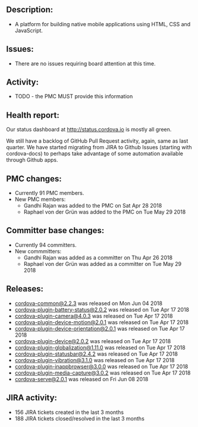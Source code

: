 ## Description: 
 - A platform for building native mobile applications using HTML, CSS and JavaScript.
   
## Issues: 
  - There are no issues requiring board attention at this time. 
  
## Activity: 
 - TODO - the PMC MUST provide this information 
   
## Health report: 
Our status dashboard at http://status.cordova.io is mostly all green.

We still have a backlog of GitHub Pull Request activity, again, same as last quarter. We have started migrating from JIRA to Github Issues (starting with cordova-docs) to perhaps take advantage of some automation available through Github apps.

## PMC changes: 
   
 - Currently 91 PMC members. 
 - New PMC members: 
    - Gandhi Rajan was added to the PMC on Sat Apr 28 2018 
    - Raphael von der Grün was added to the PMC on Tue May 29 2018 
   
## Committer base changes: 
   
 - Currently 94 committers. 
 - New commmitters: 
    - Gandhi Rajan was added as a committer on Thu Apr 26 2018 
    - Raphael von der Grün was added as a committer on Tue May 29 2018 
   
## Releases: 
   
 - cordova-common@2.2.3 was released on Mon Jun 04 2018 
 - cordova-plugin-battery-status@2.0.2 was released on Tue Apr 17 2018 
 - cordova-plugin-camera@4.0.3 was released on Tue Apr 17 2018 
 - cordova-plugin-device-motion@2.0.1 was released on Tue Apr 17 2018 
 - cordova-plugin-device-orientation@2.0.1 was released on Tue Apr 17 2018 
 - cordova-plugin-device@2.0.2 was released on Tue Apr 17 2018 
 - cordova-plugin-globalization@1.11.0 was released on Tue Apr 17 2018 
 - cordova-plugin-statusbar@2.4.2 was released on Tue Apr 17 2018 
 - cordova-plugin-vibration@3.1.0 was released on Tue Apr 17 2018 
 - cordova-plugin-inappbrowser@3.0.0 was released on Tue Apr 17 2018 
 - cordova-plugin-media-capture@3.0.2 was released on Tue Apr 17 2018 
 - cordova-serve@2.0.1 was released on Fri Jun 08 2018 
   
## JIRA activity: 
   
 - 156 JIRA tickets created in the last 3 months 
 - 188 JIRA tickets closed/resolved in the last 3 months 
